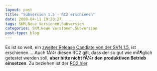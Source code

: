 ```yaml
---
layout: post
title: "Subversion 1.5 - RC2 erschienen"
date: 2008-04-11 19:20:27
tags: SKM,Neue Versionen,Subversion
categories: SKM,Neue Versionen,Subversion
post-type: blog
---
```

Es ist so weit, ein <a href="http://subversion.tigris.org/servlets/ReadMsg?list=dev&msgNo=137167"  title="Announcement">zweiter Release Candiate von der SVN 1.5.</a> ist erschienen.....Auch fÃ¼r diesen RC2 gilt, dass der so gut wie mÃ¶glich getestet werden soll, <strong>aber bitte nicht fÃ¼r den produktiven Betrieb einsetzen</strong>.  Zu beziehen ist der <a href="http://orac.ece.utexas.edu/pub/svn/1.5.0-rc2/"  title="Download RC2">RC2 hier</a>.

